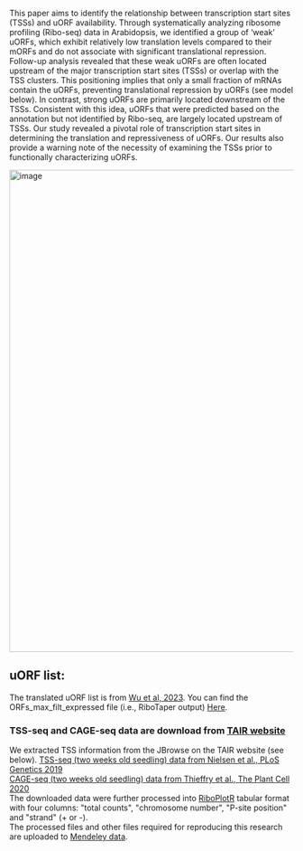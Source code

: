 This paper aims to identify the relationship between transcription start sites (TSSs) and uORF availability. Through systematically analyzing ribosome profiling (Ribo-seq) data in Arabidopsis, we identified a group of ‘weak’ uORFs, which exhibit relatively low translation levels compared to their mORFs and do not associate with significant translational repression. Follow-up analysis revealed that these weak uORFs are often located upstream of the major transcription start sites (TSSs) or overlap with the TSS clusters. This positioning implies that only a small fraction of mRNAs contain the uORFs, preventing translational repression by uORFs (see model below). In contrast, strong uORFs are primarily located downstream of the TSSs. Consistent with this idea, uORFs that were predicted based on the annotation but not identified by Ribo-seq, are largely located upstream of TSSs. Our study revealed a pivotal role of transcription start sites in determining the translation and repressiveness of uORFs. Our results also provide a warning note of the necessity of examining the TSSs prior to functionally characterizing uORFs.

<img width="853" alt="image" src="https://github.com/hsinyenwu/Weak_uORFs/assets/4383665/ac67f5fc-381c-4e9a-9a37-ad01c9bc69d6">

## uORF list:
The translated uORF list is from [Wu et al, 2023](https://www.biorxiv.org/content/10.1101/2023.09.08.556947.abstract). You can find the ORFs_max_filt_expressed file (i.e., RiboTaper output) [Here](https://data.mendeley.com/drafts/89j7snbm2r).

### TSS-seq and CAGE-seq data are download from [TAIR website](https://www.arabidopsis.org)  
We extracted TSS information from the JBrowse on the TAIR website (see below).
[TSS-seq (two weeks old seedling) data from Nielsen et al., PLoS Genetics 2019](https://doi.org/10.1371/journal.pgen.1007969)   
[CAGE-seq (two weeks old seedling) data from Thieffry et al., The Plant Cell 2020](https://www.ncbi.nlm.nih.gov/pmc/articles/PMC7268790)  
The downloaded data were further processed into [RiboPlotR](https://github.com/hsinyenwu/RiboPlotR) tabular format with four columns: "total counts", "chromosome number", "P-site position" and "strand" (+ or -).  
The processed files and other files required for reproducing this research are uploaded to [Mendeley data](https://data.mendeley.com/datasets/8g76gxgwk9/1).  

